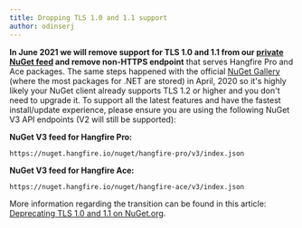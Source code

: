 ```yaml
---
title: Dropping TLS 1.0 and 1.1 support
author: odinserj
---
```


**In June 2021 we will remove support for TLS 1.0 and 1.1 from our [private NuGet feed](https://nuget.hangfire.io) and remove non-HTTPS endpoint** that serves Hangfire Pro and Ace packages. The same steps happened with the official [NuGet Gallery](https://nuget.org) (where the most packages for .NET are stored) in April, 2020 so it's highly likely your NuGet client already supports TLS 1.2 or higher and you don't need to upgrade it. To support all the latest features and have the fastest install/update experience, please ensure you are using the following NuGet V3 API endpoints (V2 will still be supported):

**NuGet V3 feed for Hangfire Pro:**

```
https://nuget.hangfire.io/nuget/hangfire-pro/v3/index.json
```

**NuGet V3 feed for Hangfire Ace:**

```
https://nuget.hangfire.io/nuget/hangfire-ace/v3/index.json
```

More information regarding the transition can be found in this article: [Deprecating TLS 1.0 and 1.1 on NuGet.org](https://devblogs.microsoft.com/nuget/deprecating-tls-1-0-and-1-1-on-nuget-org/).
